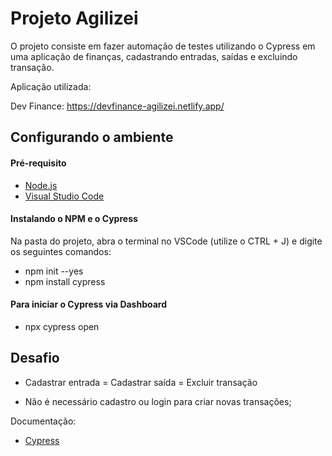 # Projeto Agilizei

O projeto consiste em fazer automação de testes utilizando o Cypress em uma aplicação de finanças, cadastrando entradas, saídas e excluindo transação.

Aplicação utilizada:

Dev Finance: https://devfinance-agilizei.netlify.app/

## Configurando o ambiente

#### Pré-requisito

- [Node.js](https://nodejs.org/en/download)
- [Visual Studio Code](https://code.visualstudio.com/download)

#### Instalando o NPM e o Cypress

Na pasta do projeto, abra o terminal no VSCode (utilize o CTRL + J) e digite os seguintes comandos:

- npm init --yes
- npm install cypress

#### Para iniciar o Cypress via Dashboard

- npx cypress open

## Desafio

- Cadastrar entrada
  = Cadastrar saída
  = Excluir transação

- Não é necessário cadastro ou login para criar novas transações;

Documentação:

- [Cypress](https://docs.cypress.io/guides/overview/why-cypress)
